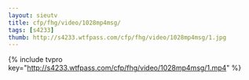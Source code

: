 ```yaml
--- 
layout: sieutv
title: cfp/fhg/video/1028mp4msg/
tags: [s4233]
thumb: http://s4233.wtfpass.com/cfp/fhg/video/1028mp4msg/1.jpg
---
```

{% include tvpro key="http://s4233.wtfpass.com/cfp/fhg/video/1028mp4msg/1.mp4" %} 
